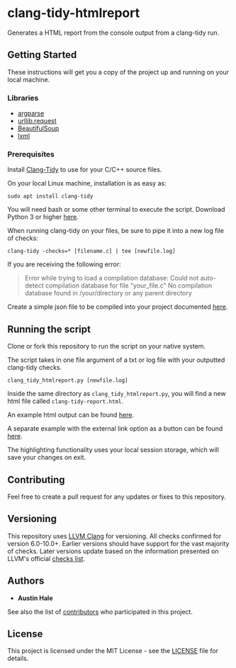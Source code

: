 # clang-tidy-htmlreport

Generates a HTML report from the console output from a clang-tidy run.

## Getting Started

These instructions will get you a copy of the project up and running on your local machine.

### Libraries
- [argparse](https://pypi.org/project/argparse/)
- [urllib.request](https://docs.python.org/3/library/urllib.request.html)
- [BeautifulSoup](https://pypi.org/project/beautifulsoup4/)
- [lxml](https://lxml.de/installation.html)

### Prerequisites

Install [Clang-Tidy](http://clang.llvm.org/extra/clang-tidy/) to use for your C/C++ source files.

On your local Linux machine, installation is as easy as:

```
sudo apt install clang-tidy
```

You will need bash or some other terminal to execute the script. Download Python 3 or higher [here](https://www.python.org/downloads/).

When running clang-tidy on your files, be sure to pipe it into a new log file of checks:

```
clang-tidy -checks=* [filename.c] | tee [newfile.log]
```

If you are receiving the following error:

> Error while trying to load a compilation database:
> Could not auto-detect compilation database for file "your_file.c"
> No compilation database found in /your/directory or any parent directory

Create a simple json file to be compiled into your project documented [here](http://clang.llvm.org/docs/JSONCompilationDatabase.html).

## Running the script

Clone or fork this repository to run the script on your native system.

The script takes in one file argument of a txt or log file with your outputted clang-tidy checks.

```
clang_tidy_htmlreport.py [newfile.log]
```

Inside the same directory as `clang_tidy_htmlreport.py`, you will find a new html file called `clang-tidy-report.html`.

An example html output can be found [here](https://austinbhale.com/Clang-Visualizer/examples/example.html).

A separate example with the external link option as a button can be found [here](https://austinbhale.com/Clang-Visualizer/examples/example-with-button.html).

The highlighting functionality uses your local session storage, which will save your changes on exit.

## Contributing

Feel free to create a pull request for any updates or fixes to this repository.

## Versioning

This repository uses [LLVM Clang](http://clang.llvm.org/extra/clang-tidy/index.html) for versioning. All checks confirmed for version 6.0-10.0+. Earlier versions should have support for the vast majority of checks. Later versions update based on the information presented on LLVM's official [checks list](http://clang.llvm.org/extra/clang-tidy/checks/list.html).

## Authors

- **Austin Hale**

See also the list of [contributors](https://github.com/austinbhale/Clang-Visualizer/graphs/contributors) who participated in this project.

## License

This project is licensed under the MIT License - see the [LICENSE](LICENSE) file for details.
